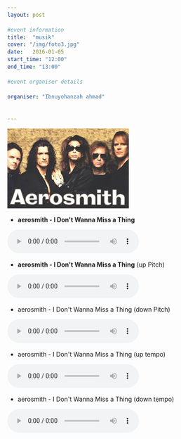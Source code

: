 ```yaml
---
layout: post

#event information
title:  "musik"
cover: "/img/foto3.jpg"
date:   2016-01-05
start_time: "12:00"
end_time: "13:00"

#event organiser details

organiser: "Ibnuyohanzah ahmad"


---
```

<img src="img/11.jpg"></img>
- **aerosmith - I Don't Wanna Miss a Thing**
<audio controls="controls">
  <source src="mp3/Aerosmith - I Don't Wanna Miss a Thing.mp3" type="audio/mpeg" /> 
</audio> 

- **aerosmith - I Don't Wanna Miss a Thing** (up Pitch)
<audio controls="controls">
  <source src="mp3/Aerosmith - I Don't Wanna Miss a Thing - Up Pitch.mp3" type="audio/mpeg" /> 
</audio> 

- aerosmith - I Don't Wanna Miss a Thing (down Pitch)
<audio controls="controls">
  <source src="mp3/Aerosmith - I Don't Wanna Miss a Thing - down Pitch.mp3" type="audio/mpeg" /> 
</audio> 

- aerosmith - I Don't Wanna Miss a Thing (up tempo)
<audio controls="controls">
  <source src="mp3/Aerosmith - I Don't Wanna Miss a Thing - up Tempo.mp3" type="audio/mpeg" /> 
</audio> 

- aerosmith - I Don't Wanna Miss a Thing (down tempo)
<audio controls="controls">
  <source src="mp3/Aerosmith - I Don't Wanna Miss a Thing - down tempo.mp3" type="audio/mpeg" /> 
</audio> 
